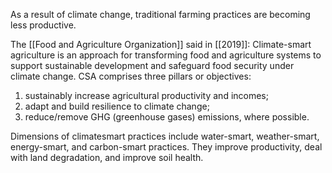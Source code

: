 As a result of climate change, traditional farming practices are becoming less productive.

The [[Food and Agriculture Organization]] said in [[2019]]: 
Climate-­smart agriculture is an approach for transforming food and agriculture systems to support sustainable development and safeguard food security under climate change. CSA comprises three pillars or objectives: 
1. sustainably increase agricultural productivity and incomes; 
2. adapt and build resilience to climate change; 
3. reduce/remove GHG (greenhouse gases) emissions, where possible. 

Dimensions of climate­smart practices include water-­smart, weather-­smart, energy-smart, and carbon-­smart practices. They improve productivity, deal with land degradation, and improve soil health.

